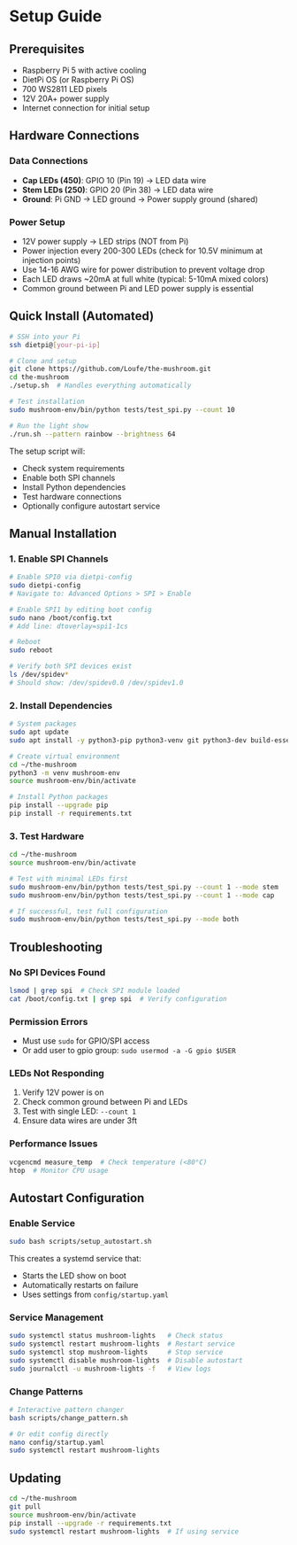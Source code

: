 # Setup Guide

## Prerequisites
- Raspberry Pi 5 with active cooling
- DietPi OS (or Raspberry Pi OS)
- 700 WS2811 LED pixels
- 12V 20A+ power supply
- Internet connection for initial setup

## Hardware Connections

### Data Connections
- **Cap LEDs (450)**: GPIO 10 (Pin 19) → LED data wire
- **Stem LEDs (250)**: GPIO 20 (Pin 38) → LED data wire
- **Ground**: Pi GND → LED ground → Power supply ground (shared)

### Power Setup
- 12V power supply → LED strips (NOT from Pi)
- Power injection every 200-300 LEDs (check for 10.5V minimum at injection points)
- Use 14-16 AWG wire for power distribution to prevent voltage drop
- Each LED draws ~20mA at full white (typical: 5-10mA mixed colors)
- Common ground between Pi and LED power supply is essential

## Quick Install (Automated)

```bash
# SSH into your Pi
ssh dietpi@[your-pi-ip]

# Clone and setup
git clone https://github.com/Loufe/the-mushroom.git
cd the-mushroom
./setup.sh  # Handles everything automatically

# Test installation
sudo mushroom-env/bin/python tests/test_spi.py --count 10

# Run the light show
./run.sh --pattern rainbow --brightness 64
```

The setup script will:
- Check system requirements
- Enable both SPI channels
- Install Python dependencies
- Test hardware connections
- Optionally configure autostart service

## Manual Installation

### 1. Enable SPI Channels

```bash
# Enable SPI0 via dietpi-config
sudo dietpi-config
# Navigate to: Advanced Options > SPI > Enable

# Enable SPI1 by editing boot config
sudo nano /boot/config.txt
# Add line: dtoverlay=spi1-1cs

# Reboot
sudo reboot

# Verify both SPI devices exist
ls /dev/spidev*
# Should show: /dev/spidev0.0 /dev/spidev1.0
```

### 2. Install Dependencies

```bash
# System packages
sudo apt update
sudo apt install -y python3-pip python3-venv git python3-dev build-essential

# Create virtual environment
cd ~/the-mushroom
python3 -m venv mushroom-env
source mushroom-env/bin/activate

# Install Python packages
pip install --upgrade pip
pip install -r requirements.txt
```

### 3. Test Hardware

```bash
cd ~/the-mushroom
source mushroom-env/bin/activate

# Test with minimal LEDs first
sudo mushroom-env/bin/python tests/test_spi.py --count 1 --mode stem
sudo mushroom-env/bin/python tests/test_spi.py --count 1 --mode cap

# If successful, test full configuration
sudo mushroom-env/bin/python tests/test_spi.py --mode both
```

## Troubleshooting

### No SPI Devices Found
```bash
lsmod | grep spi  # Check SPI module loaded
cat /boot/config.txt | grep spi  # Verify configuration
```

### Permission Errors
- Must use `sudo` for GPIO/SPI access
- Or add user to gpio group: `sudo usermod -a -G gpio $USER`

### LEDs Not Responding
1. Verify 12V power is on
2. Check common ground between Pi and LEDs
3. Test with single LED: `--count 1`
4. Ensure data wires are under 3ft

### Performance Issues
```bash
vcgencmd measure_temp  # Check temperature (<80°C)
htop  # Monitor CPU usage
```

## Autostart Configuration

### Enable Service
```bash
sudo bash scripts/setup_autostart.sh
```

This creates a systemd service that:
- Starts the LED show on boot
- Automatically restarts on failure
- Uses settings from `config/startup.yaml`

### Service Management
```bash
sudo systemctl status mushroom-lights   # Check status
sudo systemctl restart mushroom-lights  # Restart service
sudo systemctl stop mushroom-lights     # Stop service
sudo systemctl disable mushroom-lights  # Disable autostart
sudo journalctl -u mushroom-lights -f   # View logs
```

### Change Patterns
```bash
# Interactive pattern changer
bash scripts/change_pattern.sh

# Or edit config directly
nano config/startup.yaml
sudo systemctl restart mushroom-lights
```

## Updating

```bash
cd ~/the-mushroom
git pull
source mushroom-env/bin/activate
pip install --upgrade -r requirements.txt
sudo systemctl restart mushroom-lights  # If using service
```